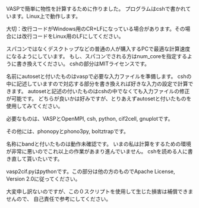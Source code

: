 VASPで簡単に物性を計算するために作りました。
プログラムはcshで書かれています。Linux上で動作します。

大切：改行コードがWindows用のCR+LFになっている場合があります。その場合には改行コードをLinux用のLFにしてください。

スパコンではなくデスクトップなどの普通の人が購入するPCで最適な計算速度になるようにしています。
もし、スパコンでされる方はnum_coreを指定するように書き換えてください。
cshの部分はMITライセンスです。

名前にautosetと付いたものはvaspで必要な入力ファイルを準備します。
cshの中に記述していますので対応する部分を書き換えれば好きな入力の設定で計算できます。
autosetと記述の付いたものはcshの中でなくても入力ファイルの修正が可能です。
どちらが良いかは好みですが、とりあえずautosetと付いたものを使用してみてください。

必要なものは、VASPとOpenMPI, csh, python, cif2cell, gnuplotです。

その他には、phonopyとphono3py, boltztrapです。

名称にbandと付いたものは動作未確認です。
いまの私は計算をするための環境が非常に悪いのでこれ以上の作業があまり進んでいません。
cshを読める人に書き直して貰いたいです。

vasp2cif.pyはpythonです。この部分は他の方のものでApache License, Version 2.0に従ってください。

大変申し訳ないのですが、この０スクリプトを使用して生じた損害は補償できませんので、 
自己責任で参考にしてください。
